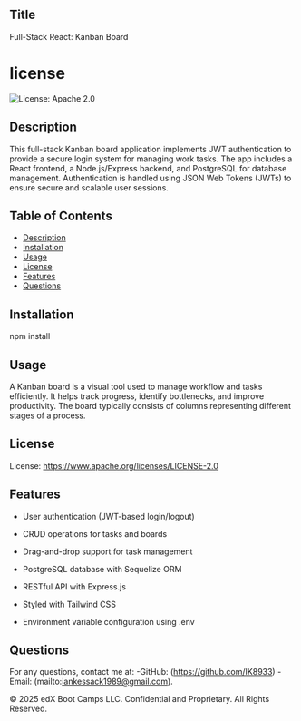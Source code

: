 ## Title
Full-Stack React: Kanban Board

# license 
![License: Apache 2.0](https://img.shields.io/badge/License-Apache_2.0-green.svg)

## Description
This full-stack Kanban board application implements JWT authentication to provide a secure login system for managing work tasks. The app includes a React frontend, a Node.js/Express backend, and PostgreSQL for database management. Authentication is handled using JSON Web Tokens (JWTs) to ensure secure and scalable user sessions.

## Table of Contents
- [Description](#description)
- [Installation](#installation)
- [Usage](#usage)
- [License](#license)
- [Features](#features)
- [Questions](#questions)


## Installation
npm install


## Usage
A Kanban board is a visual tool used to manage workflow and tasks efficiently. It helps track progress, identify bottlenecks, and improve productivity. The board typically consists of columns representing different stages of a process.

## License
License: https://www.apache.org/licenses/LICENSE-2.0

## Features
  * User authentication (JWT-based login/logout)

  * CRUD operations for tasks and boards

  * Drag-and-drop support for task management

  * PostgreSQL database with Sequelize ORM

  * RESTful API with Express.js

  * Styled with Tailwind CSS

  * Environment variable configuration using .env

## Questions
For any questions, contact me at:
-GitHub: (https://github.com/IK8933)
-Email: (mailto:iankessack1989@gmail.com).

© 2025 edX Boot Camps LLC. Confidential and Proprietary. All Rights Reserved.
